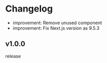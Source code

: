# Changelog

- improvement: Remove unused component
- improvement: Fix Next.js version as 9.5.3

## v1.0.0
release
